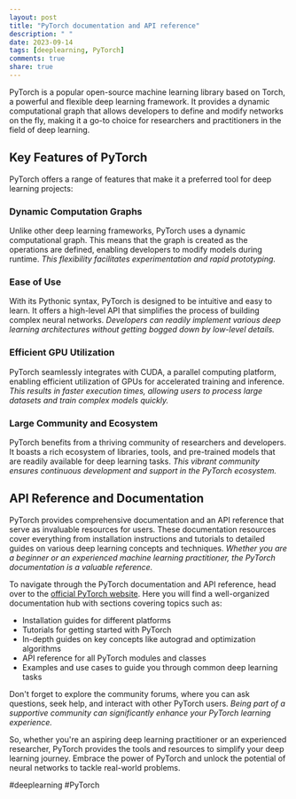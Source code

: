 ```yaml
---
layout: post
title: "PyTorch documentation and API reference"
description: " "
date: 2023-09-14
tags: [deeplearning, PyTorch]
comments: true
share: true
---
```


PyTorch is a popular open-source machine learning library based on Torch, a powerful and flexible deep learning framework. It provides a dynamic computational graph that allows developers to define and modify networks on the fly, making it a go-to choice for researchers and practitioners in the field of deep learning.

## Key Features of PyTorch

PyTorch offers a range of features that make it a preferred tool for deep learning projects:

### Dynamic Computation Graphs

Unlike other deep learning frameworks, PyTorch uses a dynamic computational graph. This means that the graph is created as the operations are defined, enabling developers to modify models during runtime. *This flexibility facilitates experimentation and rapid prototyping.*

### Ease of Use

With its Pythonic syntax, PyTorch is designed to be intuitive and easy to learn. It offers a high-level API that simplifies the process of building complex neural networks. *Developers can readily implement various deep learning architectures without getting bogged down by low-level details.*

### Efficient GPU Utilization

PyTorch seamlessly integrates with CUDA, a parallel computing platform, enabling efficient utilization of GPUs for accelerated training and inference. *This results in faster execution times, allowing users to process large datasets and train complex models quickly.*

### Large Community and Ecosystem

PyTorch benefits from a thriving community of researchers and developers. It boasts a rich ecosystem of libraries, tools, and pre-trained models that are readily available for deep learning tasks. *This vibrant community ensures continuous development and support in the PyTorch ecosystem.*

## API Reference and Documentation

PyTorch provides comprehensive documentation and an API reference that serve as invaluable resources for users. These documentation resources cover everything from installation instructions and tutorials to detailed guides on various deep learning concepts and techniques. *Whether you are a beginner or an experienced machine learning practitioner, the PyTorch documentation is a valuable reference.*

To navigate through the PyTorch documentation and API reference, head over to the [official PyTorch website](https://pytorch.org/docs). Here you will find a well-organized documentation hub with sections covering topics such as:

- Installation guides for different platforms
- Tutorials for getting started with PyTorch
- In-depth guides on key concepts like autograd and optimization algorithms
- API reference for all PyTorch modules and classes
- Examples and use cases to guide you through common deep learning tasks

Don't forget to explore the community forums, where you can ask questions, seek help, and interact with other PyTorch users. *Being part of a supportive community can significantly enhance your PyTorch learning experience.*

So, whether you're an aspiring deep learning practitioner or an experienced researcher, PyTorch provides the tools and resources to simplify your deep learning journey. Embrace the power of PyTorch and unlock the potential of neural networks to tackle real-world problems.

#deeplearning #PyTorch